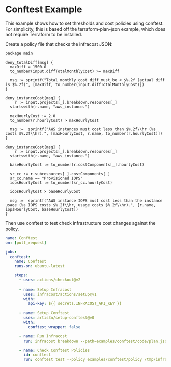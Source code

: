 # Conftest Example

This example shows how to set thresholds and cost policies using conftest.  For simplicity, this is based off the terraform-plan-json example, which does not require Terraform to be installed.

Create a policy file that checks the infracost JSON: 
```rego
package main

deny_totalDiff[msg] {
  maxDiff = 1500.0
  to_number(input.diffTotalMonthlyCost) >= maxDiff

  msg := sprintf("Total monthly cost diff must be < $%.2f (actual diff is $%.2f)", [maxDiff, to_number(input.diffTotalMonthlyCost)])
}

deny_instanceCost[msg] {
	r := input.projects[_].breakdown.resources[_]
  startswith(r.name, "aws_instance.")

  maxHourlyCost := 2.0
  to_number(r.hourlyCost) > maxHourlyCost

  msg :=  sprintf("AWS instances must cost less than $%.2f\\hr (%s costs $%.2f\\hr).", [maxHourlyCost, r.name, to_number(r.hourlyCost)])
}

deny_instanceCost[msg] {
	r := input.projects[_].breakdown.resources[_]
  startswith(r.name, "aws_instance.")

  baseHourlyCost := to_number(r.costComponents[_].hourlyCost)

  sr_cc := r.subresources[_].costComponents[_]
  sr_cc.name == "Provisioned IOPS"
  iopsHourlyCost := to_number(sr_cc.hourlyCost)

  iopsHourlyCost > baseHourlyCost

  msg :=  sprintf("AWS instance IOPS must cost less than the instance usage (%s IOPS costs $%.2f\\hr, usage costs $%.2f\\hr).", [r.name, iopsHourlyCost, baseHourlyCost])
}
```

Then use conftest to test check infrastructure cost changes against the policy.

[//]: <> (BEGIN EXAMPLE)
```yml
name: Conftest
on: [pull_request]

jobs:
  conftest:
    name: Conftest
    runs-on: ubuntu-latest

    steps:
      - uses: actions/checkout@v2
      
      - name: Setup Infracost
        uses: infracost/actions/setup@v1
        with:
          api-key: ${{ secrets.INFRACOST_API_KEY }}

      - name: Setup Conftest
        uses: artis3n/setup-conftest@v0
        with:
          conftest_wrapper: false

      - name: Run Infracost
        run: infracost breakdown --path=examples/conftest/code/plan.json --format=json --out-file=/tmp/infracost.json

      - name: Check Conftest Policies
        id: conftest
        run: conftest test --policy examples/conftest/policy /tmp/infracost.json             
```
[//]: <> (END EXAMPLE)
